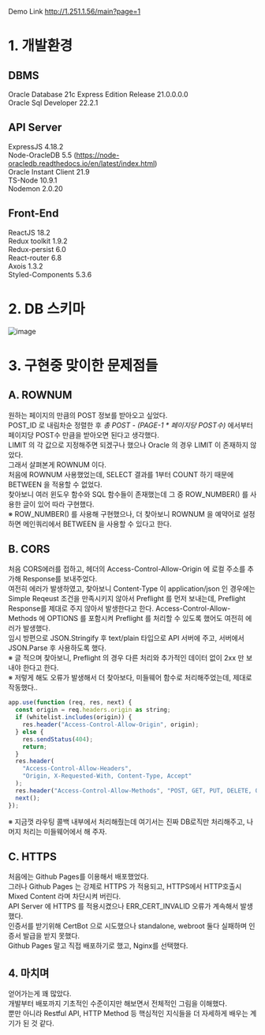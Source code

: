 Demo Link http://1.251.1.56/main?page=1  

# 1. 개발환경
## DBMS
Oracle Database 21c Express Edition Release 21.0.0.0.0  
Oracle Sql Developer 22.2.1  
  
## API Server
ExpressJS 4.18.2  
Node-OracleDB 5.5 (https://node-oracledb.readthedocs.io/en/latest/index.html)  
Oracle Instant Client 21.9  
TS-Node 10.9.1  
Nodemon 2.0.20  

## Front-End
ReactJS 18.2  
Redux toolkit 1.9.2  
Redux-persist 6.0  
React-router 6.8  
Axois 1.3.2  
Styled-Components 5.3.6  
  
		
# 2. DB 스키마
![image](https://user-images.githubusercontent.com/104773096/218503463-0b8147eb-3e3d-42e2-ad36-a71686a139c1.png)
				
# 3. 구현중 맞이한 문제점들
## A. ROWNUM  
원하는 페이지의 만큼의 POST 정보를 받아오고 싶었다.  
POST_ID 로 내림차순 정렬한 후 _총 POST - (PAGE-1 * 페이지당 POST수)_ 에서부터 페이지당 POST수 만큼을 받아오면 된다고 생각했다.  
LIMIT 의 각 값으로 지정해주면 되겠구나 했으나 Oracle 의 경우 LIMIT 이 존재하지 않았다.  
그래서 살펴본게 ROWNUM 이다.    
처음에 ROWNUM 사용했었는데, SELECT 결과를 1부터 COUNT 하기 때문에 BETWEEN 을 적용할 수 없었다.  
찾아보니 여러 윈도우 함수와 SQL 함수들이 존재했는데 그 중 ROW_NUMBER() 를 사용한 글이 있어 따라 구현했다.  
※ ROW_NUMBER() 를 사용해 구현했으나, 더 찾아보니 ROWNUM 을 예약어로 설정하면 메인쿼리에서 BETWEEN 을 사용할 수 있다고 한다.  
		
## B. CORS  
처음 CORS에러를 접하고, 헤더의 Access-Control-Allow-Origin 에 로컬 주소를 추가해 Response를 보내주었다.  
여전히 에러가 발생하였고, 찾아보니 Content-Type 이 application/json 인 경우에는 Simple Reqeust 조건을 만족시키지 않아서 Preflight 를 먼저 보내는데, Preflight Response를 제대로 주지 않아서 발생한다고 한다.
Access-Control-Allow-Methods 에 OPTIONS 를 포함시켜 Preflight 를 처리할 수 있도록 했어도 여전히 에러가 발생했다.  
임시 방편으로 JSON.Stringify 후 text/plain 타입으로 API 서버에 주고, 서버에서 JSON.Parse 후 사용하도록 했다.  
※ 글 적으며 찾아보니, Preflight 의 경우 다른 처리와 추가적인 데이터 없이 2xx 만 보내야 한다고 한다.   
※ 저렇게 해도 오류가 발생해서 더 찾아보다, 미들웨어 함수로 처리해주었는데, 제대로 작동했다..  
```javascript
app.use(function (req, res, next) {
  const origin = req.headers.origin as string;
  if (whitelist.includes(origin)) {
    res.header("Access-Control-Allow-Origin", origin);
  } else {
    res.sendStatus(404);
    return;
  }
  res.header(
    "Access-Control-Allow-Headers",
    "Origin, X-Requested-With, Content-Type, Accept"
  );
  res.header("Access-Control-Allow-Methods", "POST, GET, PUT, DELETE, OPTIONS");
  next();
});
```
※ 지금껏 라우팅 콜백 내부에서 처리해줬는데 여기서는 진짜 DB로직만 처리해주고, 나머지 처리는 미들웨어에서 해 주자.

## C. HTTPS  
처음에는 Github Pages를 이용해서 배포했었다.  
그러나 Github Pages 는 강제로 HTTPS 가 적용되고, HTTPS에서 HTTP호출시 Mixed Content 라며 차단시켜 버린다.  
API Server 에 HTTPS 를 적용시켰으나 ERR_CERT_INVALID 오류가 계속해서 발생했다.  
인증서를 받기위해 CertBot 으로 시도했으나 standalone, webroot 둘다 실패하며 인증서 발급을 받지 못했다.  
Github Pages 말고 직접 배포하기로 했고, Nginx를 선택했다.  

## 4. 마치며  
얻어가는게 꽤 많았다.  
개발부터 배포까지 기초적인 수준이지만 해보면서 전체적인 그림을 이해했다.  
뿐만 아니라 Restful API, HTTP Method 등 핵심적인 지식들을 더 자세하게 배우는 계기가 된 것 같다.  





